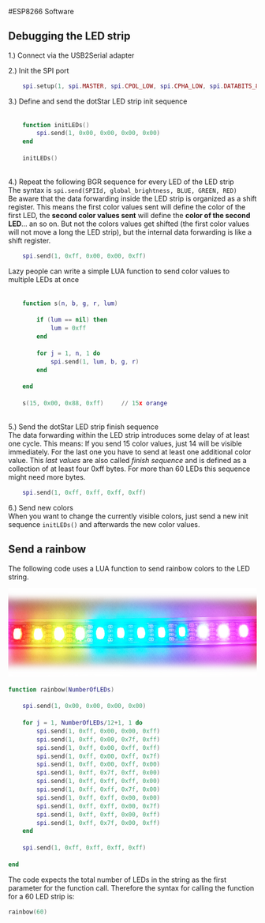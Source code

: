 #ESP8266 Software


## Debugging the LED strip

1.) Connect via the USB2Serial adapter

2.) Init the SPI port
```lua
    spi.setup(1, spi.MASTER, spi.CPOL_LOW, spi.CPHA_LOW, spi.DATABITS_8, 0);
```

3.) Define and send the dotStar LED strip init sequence
```lua

    function initLEDs()
        spi.send(1, 0x00, 0x00, 0x00, 0x00)
    end

    initLEDs()    
    
```

4.) Repeat the following BGR sequence for every LED of the LED strip    
   The syntax is `spi.send(SPIId, global_brightness, BLUE, GREEN, RED)`   
   Be aware that the data forwarding inside the LED strip is organized as a shift register. This means the first color values sent will define the color of the first LED, the **second color values sent** will define the **color of the second LED**... an so on. But not the colors values get shifted (the first color values will not move a long the LED strip), but the internal data forwarding is like a shift register.
```lua
    spi.send(1, 0xff, 0x00, 0x00, 0xff)
```

Lazy people can write a simple LUA function to send color values to multiple LEDs at once
    
```lua

    function s(n, b, g, r, lum)

        if (lum == nil) then
            lum = 0xff
        end

        for j = 1, n, 1 do
            spi.send(1, lum, b, g, r)
        end
	
    end
    
    s(15, 0x00, 0x88, 0xff)		// 15x orange
    
```

5.) Send the dotStar LED strip finish sequence    
   The data forwarding within the LED strip introduces some delay of at least one cycle. This means: If you send 15 color values, just 14 will be visible immediately. For the last one you have to send at least one additional color value. This *last values* are also called *finish sequence* and is defined as a collection of at least four 0xff bytes. For more than 60 LEDs this sequence might need more bytes.
```lua
    spi.send(1, 0xff, 0xff, 0xff, 0xff)
```

6.) Send new colors    
    When you want to change the currently visible colors, just send a new init sequence `initLEDs()` and afterwards the new color values.
   
    
##     
    

## Send a rainbow

The following code uses a LUA function to send rainbow colors to the LED string.

<img src="rainbow.jpg" alt="lamp" width="800px" height="180px">

```lua
function rainbow(NumberOfLEDs)

	spi.send(1, 0x00, 0x00, 0x00, 0x00)
	
	for j = 1, NumberOfLEDs/12+1, 1 do
		spi.send(1, 0xff, 0x00, 0x00, 0xff)
		spi.send(1, 0xff, 0x00, 0x7f, 0xff)
		spi.send(1, 0xff, 0x00, 0xff, 0xff)
		spi.send(1, 0xff, 0x00, 0xff, 0x7f)
		spi.send(1, 0xff, 0x00, 0xff, 0x00)
		spi.send(1, 0xff, 0x7f, 0xff, 0x00)
		spi.send(1, 0xff, 0xff, 0xff, 0x00)
		spi.send(1, 0xff, 0xff, 0x7f, 0x00)
		spi.send(1, 0xff, 0xff, 0x00, 0x00)
		spi.send(1, 0xff, 0xff, 0x00, 0x7f)
		spi.send(1, 0xff, 0xff, 0x00, 0xff)
		spi.send(1, 0xff, 0x7f, 0x00, 0xff)	
	end
	
	spi.send(1, 0xff, 0xff, 0xff, 0xff)
	
end
```

The code expects the total number of LEDs in the string as the first parameter for the function call. Therefore the syntax for calling the function for a 60 LED strip is:

```lua
rainbow(60)
```

